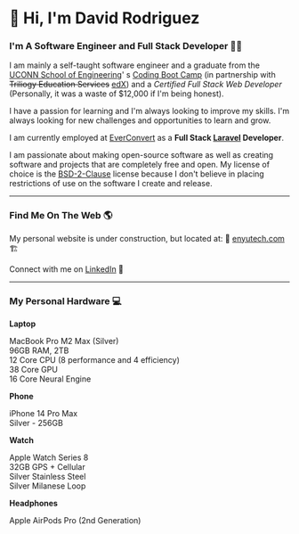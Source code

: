 # :wave: Hi, I'm  David Rodriguez

### I'm A Software Engineer and Full Stack Developer :man_technologist:

I am mainly a self-taught software engineer and a graduate from the [UCONN School of Engineering][usoe]'
s [Coding Boot Camp][ucbc] (in partnership with ~~Triliogy Education Services~~ [edX][edX]) and a _Certified Full Stack
Web Developer_ (Personally, it was a waste of $12,000 if I'm being honest).

I have a passion for learning and I'm always looking to improve my skills. I'm always looking for new challenges and
opportunities to learn and grow.

I am currently employed at [EverConvert][EverConvert] as a **Full Stack [Laravel][Laravel] Developer**.

I am passionate about making open-source software as well as creating software and projects that are completely free and
open. My license of choice is the [BSD-2-Clause][bsdLicense] license because I don't believe in placing restrictions of
use on the software I create and release.

---

### Find Me On The Web :earth_americas:

My personal website is under construction, but located at: 🚧 [enyutech.com][enyutech] 🏗️

Connect with me on [LinkedIn][linkedin] :briefcase:

---

### My Personal Hardware :computer:

**Laptop**

MacBook Pro M2 Max (Silver)<br>
96GB RAM, 2TB<br>
12 Core CPU (8 performance and 4 efficiency)<br>
38 Core GPU<br>
16 Core Neural Engine

**Phone**

iPhone 14 Pro Max<br>
Silver - 256GB

**Watch**

Apple Watch Series 8<br>
32GB GPS + Cellular<br>
Silver Stainless Steel<br>
Silver Milanese Loop

**Headphones**

Apple AirPods Pro (2nd Generation)


[enyutech]: https://enyutech.com/

[linkedin]: https://www.linkedin.com/in/david-rodriguez-2549a81b6/

[bsdLicense]: https://choosealicense.com/licenses/bsd-2-clause/

[usoe]: https://www.engr.uconn.edu/

[ucbc]: https://bootcamp.uconn.edu/

[edX]: https://www.edx.org/boot-camps/about

[EverConvert]: https://everconvert.com/

[Laravel]: https://github.com/laravel/laravel
